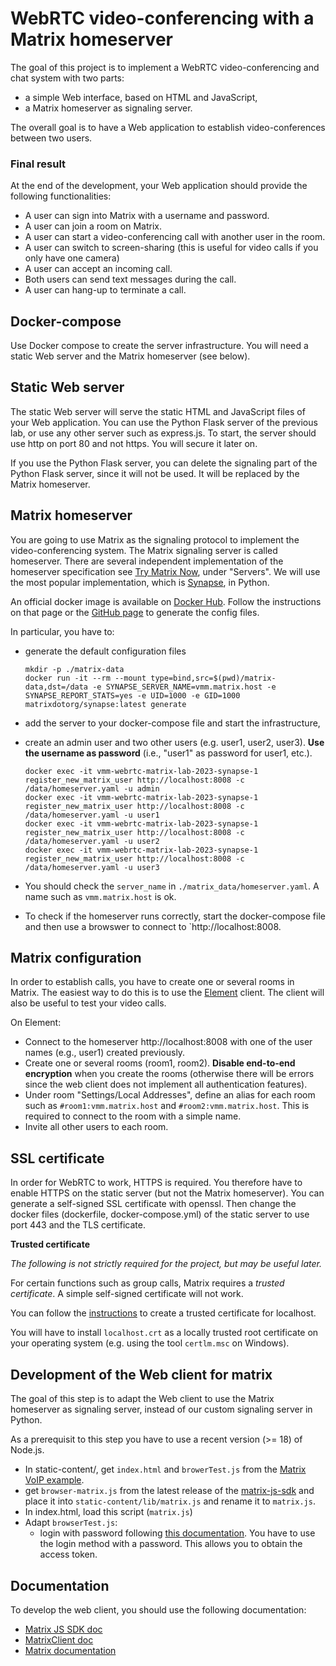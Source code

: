 WebRTC video-conferencing with a Matrix homeserver
==================================================

The goal of this project is to implement a WebRTC video-conferencing and chat system with two parts:

* a simple Web interface, based on HTML and JavaScript,
* a Matrix homeserver as signaling server.

The overall goal is to have a Web application to establish video-conferences between two users. 

### Final result
At the end of the development, your Web application should provide the following functionalities:

* A user can sign into Matrix with a username and password.
* A user can join a room on Matrix.
* A user can start a video-conferencing call with another user in the room.
* A user can switch to screen-sharing (this is useful for video calls if you only have one camera)
* A user can accept an incoming call.
* Both users can send text messages during the call.
* A user can hang-up to terminate a call.


Docker-compose
--------------

Use Docker compose to create the server infrastructure. You will need a static Web server and the Matrix homeserver (see below).


Static Web server
-----------------

The static Web server will serve the static HTML and JavaScript files of your Web application. You can use the Python Flask server of the previous lab, or use any other server such as express.js. To start, the server should use http on port 80 and not https. You will secure it later on.

If you use the Python Flask server, you can delete the signaling part of the Python Flask server, since it will not be used. It will be replaced by the Matrix homeserver.


Matrix homeserver
-----------------

You are going to use Matrix as the signaling protocol to implement the video-conferencing system.  The Matrix signaling server is called homeserver. There are several independent implementation of the homeserver specification see [Try Matrix Now](https://matrix.org/docs/projects/try-matrix-now), under "Servers".
We will use the most popular implementation, which is [Synapse](https://matrix.org/docs/guides/installing-synapse), in Python.

An official docker image is available on [Docker Hub](https://matrix.org/docs/guides/installing-synapse). Follow the instructions on that page or the [GitHub page](https://github.com/matrix-org/synapse/tree/master/docker) to generate the config files.

In particular, you have to:

* generate the default configuration files
  ```
  mkdir -p ./matrix-data
  docker run -it --rm --mount type=bind,src=$(pwd)/matrix-data,dst=/data -e SYNAPSE_SERVER_NAME=vmm.matrix.host -e SYNAPSE_REPORT_STATS=yes -e UID=1000 -e GID=1000 matrixdotorg/synapse:latest generate
  ```
* add the server to your docker-compose file and start the infrastructure,
* create an admin user and two other users (e.g. user1, user2, user3). **Use the username as password** (i.e., "user1" as password for user1, etc.).
  ```
  docker exec -it vmm-webrtc-matrix-lab-2023-synapse-1 register_new_matrix_user http://localhost:8008 -c /data/homeserver.yaml -u admin
  docker exec -it vmm-webrtc-matrix-lab-2023-synapse-1 register_new_matrix_user http://localhost:8008 -c /data/homeserver.yaml -u user1
  docker exec -it vmm-webrtc-matrix-lab-2023-synapse-1 register_new_matrix_user http://localhost:8008 -c /data/homeserver.yaml -u user2
  docker exec -it vmm-webrtc-matrix-lab-2023-synapse-1 register_new_matrix_user http://localhost:8008 -c /data/homeserver.yaml -u user3
  ```

* You should check the `server_name` in `./matrix_data/homeserver.yaml`. A name such as `vmm.matrix.host` is ok.
* To check if the homeserver runs correctly, start the docker-compose file and then use a browswer to connect to `http://localhost:8008.


Matrix configuration
--------------------

In order to establish calls, you have to create one or several rooms in Matrix. The easiest way to do this is to use the [Element](https://element.io/) client. The client will also be useful to test your video calls.

On Element:
* Connect to the homeserver http://localhost:8008 with one of the user names (e.g., user1) created previously.
* Create one or several rooms (room1, room2). **Disable end-to-end encryption** when you create the rooms (otherwise there will be errors since the web client does not implement all authentication features).
* Under room "Settings/Local Addresses", define an alias for each room such as `#room1:vmm.matrix.host` and `#room2:vmm.matrix.host`. This is required to connect to the room with a simple name.
* Invite all other users to each room.


SSL certificate
---------------

In order for WebRTC to work, HTTPS is required. You therefore have to enable HTTPS on the static server (but not the Matrix homeserver). You can generate a self-signed SSL certificate with openssl.  Then change the docker files (dockerfile, docker-compose.yml) of the static server to use port 443 and the TLS certificate.

**Trusted certificate**

*The following is not strictly required for the project, but may be useful later.*

For certain functions such as group calls, Matrix requires a *trusted certificate*. A simple self-signed certificate will not work.

You can follow the [instructions](https://letsencrypt.org/docs/certificates-for-localhost/) to create a trusted certificate for localhost. 

You will have to install `localhost.crt` as a locally trusted root certificate on your operating system (e.g. using the tool `certlm.msc` on Windows).

<!--
### Matrix homeserver

To enable HTTPS on the Matrix homeserver, follow the instructions for the [Synapse docker installation](https://github.com/matrix-org/synapse/tree/master/docker#tls-support). You can enable TLS directly on Synapse, instead of using a reverse proxy.
-->

Development of the Web client for matrix
----------------------------------------

The goal of this step is to adapt the Web client to use the Matrix homeserver as signaling server, instead of our custom signaling server in Python.

As a prerequisit to this step you have to use a recent version (>= 18) of Node.js.

* In static-content/, get `index.html` and `browerTest.js` from the [Matrix VoIP example](https://github.com/matrix-org/matrix-js-sdk/tree/master/examples/voip).
* get `browser-matrix.js` from the latest release of the [matrix-js-sdk](https://github.com/matrix-org/matrix-js-sdk/releases) and place it into `static-content/lib/matrix.js` and rename it to `matrix.js`.
* In index.html, load this script (`matrix.js`)
* Adapt `browserTest.js`:
  * login with password following [this documentation](https://matrix.org/docs/guides/usage-of-the-matrix-js-sdk#login-with-an-access-token). You have to use the login method with a password. This allows you to obtain the access token.

Documentation
-------------

To develop the web client, you should use the following documentation:

* [Matrix JS SDK doc](https://github.com/matrix-org/matrix-js-sdk/)
* [MatrixClient doc](http://matrix-org.github.io/matrix-js-sdk/stable/classes/MatrixClient.html)
* [Matrix documentation](https://matrix.org/discover/)

<!--
OLM:
See http://matrix-org.github.io/matrix-js-sdk/23.5.0/index.html#end-to-end-encryption-support
Use Olm 3.2.8 from https://gitlab.matrix.org/api/v4/projects/27/packages/npm/@matrix-org/olm/-/@matrix-org/olm-3.2.8.tgz
-->
